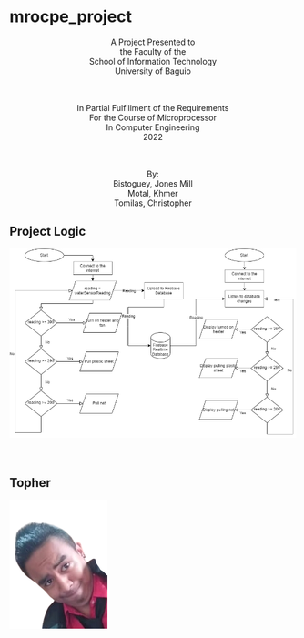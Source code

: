 # mrocpe_project

<p align="center">
A Project Presented to <br />
the Faculty of the<br />
School of Information Technology<br />
University of Baguio<br /><br /><br />
</p>


<p align="center">
In Partial Fulfillment of the Requirements <br />
For the Course of Microprocessor <br />
In Computer Engineering<br />
2022<br /><br /><br />
</p>
<p align="center">
By:<br />
Bistoguey, Jones Mill<br />
Motal, Khmer<br />
Tomilas, Christopher<br />
</p>

## Project Logic

<img src="/assets/images/flowchart.png" alt="Flowchart" title="Flowchart">
<br /><br /><br />

## Topher
<img src="/assets/images/topher.png" alt="Alt text" title="Topher">
